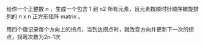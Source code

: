 给你一个正整数 n ，生成一个包含 1 到 n2 所有元素，且元素按顺时针顺序螺旋排列的 n x n 正方形矩阵 matrix 。

用四个值记录每个方向上的拐点，当到达拐点时，就改变方向并更新下一次的拐点，拐弯次数为2n-1次
